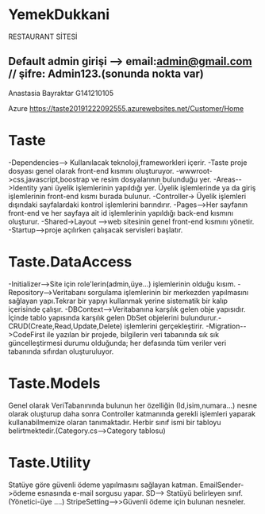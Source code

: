 # YemekDukkani

RESTAURANT SİTESİ





## Default admin girişi --> email:admin@gmail.com // şifre: Admin123.(sonunda nokta var)

Anastasia Bayraktar G141210105


Azure https://taste20191222092555.azurewebsites.net/Customer/Home 

 # Taste

-Dependencies--> Kullanılacak teknoloji,frameworkleri içerir.
-Taste proje dosyası genel olarak front-end kısmını oluşturuyor.
-wwwroot->css,javascript,boostrap ve resim dosyalarının bulunduğu yer.
-Areas-->Identity yani üyelik işlemlerinin yapıldığı yer. Üyelik işlemlerinde ya da giriş işlemlerinin front-end kısmı burada bulunur.
-Controller-> Üyelik işlemleri dışındaki sayfalardaki kontrol işlemlerini barındırır.
-Pages-->Her sayfanın front-end ve her sayfaya ait id işlemlerinin yapıldığı back-end kısmını oluşturur.
-Shared->Layout -->web sitesinin genel front-end kısmını yönetir. 
-Startup-->proje açılırken çalışacak servisleri başlatır.

# Taste.DataAccess

-Initializer-->Site için role'lerin(admin,üye...) işlemlerinin olduğu kısım.
-Repository-->Veritabanı sorgulama işlemlerinin bir merkezden yapılmasını sağlayan yapı.Tekrar bir yapıyı kullanmak yerine sistematik bir kalıp içerisinde çalışır.
-DBContext-->Veritabanına karşılık gelen obje yapısıdır. İçinde tablo yapısında karşılık gelen DbSet objelerini bulundurur.-CRUD(Create,Read,Update,Delete) işlemlerini gerçekleştirir.
-Migration-->CodeFirst ile yazılan bir projede, bilgilerin veri tabanında sık sık güncelleştirmesi durumu olduğunda; her defasında tüm veriler veri tabanında sıfırdan oluşturuluyor.

# Taste.Models

Genel olarak VeriTabanınında bulunun her özelliğin (Id,isim,numara...) nesne olarak oluşturup daha sonra Controller katmanında gerekli işlemleri yaparak kullanabilmemize olaran tanımaktadır.
Herbir sınıf ismi bir tabloyu belirtmektedir.(Category.cs-->Category tablosu)

# Taste.Utility

Statüye göre güvenli ödeme yapılmasını sağlayan katman.
EmailSender->ödeme esnasında e-mail sorgusu yapar.
SD--> Statüyü belirleyen sınıf.(Yönetici-üye ....)
StripeSetting-->>Güvenli ödeme için bulunan nesneler.

